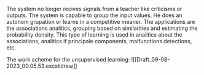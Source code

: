 The system no longer recives signals from a teacher like criticisms or outputs. The system is capable to group the input values. He does an autonom grupation or learns in a competitive meaner. The applications are the associations analitics, grouping based on similarities and estimating the probability density. This type of learning is used in analitics about the associations, analitics if principale components, malfunctions detections, etc.

The work scheme for the unsupervised learning:
![[Draft_09-08-2023_00.05.53.excalidraw]]
